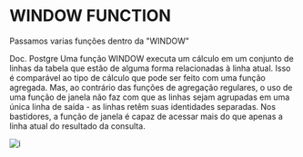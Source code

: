 # WINDOW FUNCTION

Passamos varias funções dentro da "WINDOW"

Doc. Postgre
Uma função WINDOW executa um cálculo em um conjunto de linhas da tabela que estão de alguma forma relacionadas à linha atual. Isso é comparável ao tipo de cálculo que pode ser feito com uma função agregada. Mas, ao contrário das funções de agregação regulares, o uso de uma função de janela não faz com que as linhas sejam agrupadas em uma única linha de saída - as linhas retêm suas identidades separadas. Nos bastidores, a função de janela é capaz de acessar mais do que apenas a linha atual do resultado da consulta.

![i](https://image.slidesharecdn.com/brussels-170204233913/95/sql-window-functions-for-mysql-4-638.jpg?cb=1486251757)
